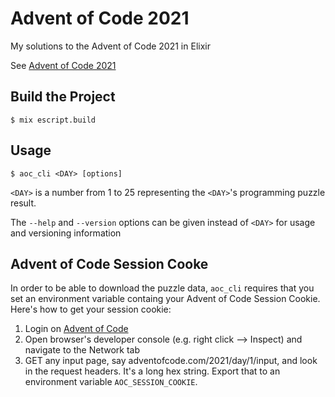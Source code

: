 # Advent of Code 2021

My solutions to the Advent of Code 2021 in Elixir

See [Advent of Code 2021](https://adventofcode.com/)

## Build the Project
```
$ mix escript.build
```

## Usage
```
$ aoc_cli <DAY> [options]
```
`<DAY>` is a number from 1 to 25 representing the `<DAY>`'s programming puzzle result.

The `--help` and `--version` options can be given instead of `<DAY>` for usage and versioning information

## Advent of Code Session Cooke
In order to be able to download the puzzle data, `aoc_cli` requires that you set an environment variable containg your Advent of Code Session Cookie.  Here's how to get your session cookie:

1. Login on [Advent of Code](https://adventofcode.com/)
2. Open browser's developer console (e.g. right click --> Inspect) and navigate to the Network tab
3. GET any input page, say adventofcode.com/2021/day/1/input, and look in the request headers.
It's a long hex string. Export that to an environment variable `AOC_SESSION_COOKIE`. 
